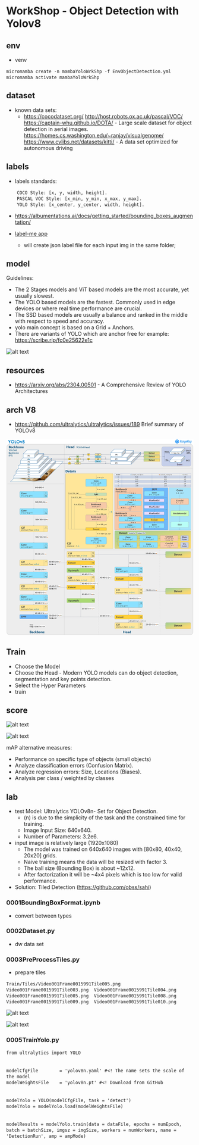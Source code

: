 # WorkShop - Object Detection with Yolov8

##  env

* venv

```
micromamba create -n mambaYoloWrkShp -f EnvObjectDetection.yml
micromamba activate mambaYoloWrkShp
```


## dataset

* known data sets:
    * https://cocodataset.org/ 
    http://host.robots.ox.ac.uk/pascal/VOC/
    https://captain-whu.github.io/DOTA/ - Large scale dataset for object detection in aerial images.
    https://homes.cs.washington.edu/~ranjay/visualgenome/
    https://www.cvlibs.net/datasets/kitti/ - A data set optimized for autonomous driving


## labels

* labels standards:

```
    COCO Style: [x, y, width, height].
    PASCAL VOC Style: [x_min, y_min, x_max, y_max].
    YOLO Style: [x_center, y_center, width, height].
```
* https://albumentations.ai/docs/getting_started/bounding_boxes_augmentation/

* [label-me app](./labelme/readme.md)
    * will create json label file for each input img in the same folder;




## model


Guidelines:

* The 2 Stages models and ViT based models are the most accurate, yet usually slowest.
* The YOLO based models are the fastest. Commonly used in edge devices or where real time performance are crucial.
* The SSD based models are usually a balance and ranked in the middle with respect to speed and accuracy.
* yolo  main concept is based on a Grid + Anchors.
* There are variants of YOLO which are anchor free for example:   https://scribe.rip/fc0e25622e1c

![alt text](image.png)



## resources
* https://arxiv.org/abs/2304.00501 - A Comprehensive Review of YOLO Architectures

## arch V8

* https://github.com/ultralytics/ultralytics/issues/189 Brief summary of YOLOv8

![](./v8Arch.jpg)


## Train
* Choose the Model
* Choose the Head  - Modern YOLO models can do object detection, segmentation and key points detection.
* Select the Hyper Parameters
* train


## score

![alt text](image-1.png)

![alt text](image-2.png)

mAP alternative measures:

* Performance on specific type of objects (small objects)
* Analyze classification errors (Confusion Matrix).
* Analyze regression errors: Size, Locations (Biases).
* Analysis per class / weighted by classes


## lab

* test Model: Ultralytics YOLOv8n- Set for Object Detection.
    * (n) is due to the simplicity of the task and the constrained time for training.
    * Image Input Size: 640x640.
    * Number of Parameters: 3.2e6.
* input image is relatively large (1920x1080)
    * The model was trained on 640x640 images with [80x80, 40x40, 20x20] grids.
    * Naive training means the data will be resized with factor 3.
    * The ball size (Bounding Box) is about ~12x12.
    * After factorization it will be ~4x4 pixels which is too low for valid performance.
* Solution: Tiled Detection (https://github.com/obss/sahi)



### 0001BoundingBoxFormat.ipynb
* convert between types

### 0002Dataset.py
* dw data set

### 0003PreProcessTiles.py
* prepare tiles

```
Train/Tiles/Video001Frame0015991Tile005.png
Video001Frame0015991Tile003.png  Video001Frame0015991Tile004.png  Video001Frame0015991Tile005.png  Video001Frame0015991Tile008.png  Video001Frame0015991Tile009.png  Video001Frame0015991Tile010.png

```
![alt text](image-3.png)

![alt text](image-4.png)


### 0005TrainYolo.py

```
from ultralytics import YOLO


modelCfgFile        = 'yolov8n.yaml' #<! The name sets the scale of the model
modelWeightsFile    = 'yolov8n.pt' #<! Download from GitHub


modelYolo = YOLO(modelCfgFile, task = 'detect')
modelYolo = modelYolo.load(modelWeightsFile)


modelResults = modelYolo.train(data = dataFile, epochs = numEpoch, batch = batchSize, imgsz = imgSize, workers = numWorkers, name = 'DetectionRun', amp = ampMode)

```

